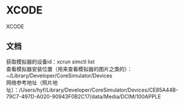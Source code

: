 # XCODE
XCODE

## 文档
获取模拟器的设备id：xcrun simctl list<br/>
查看模拟器安装位置（用来查看模拟器的图片之类的）：~/Library/Developer/CoreSimulator/Devices<br/>
网络参考地址（照片地址）：/Users/hyf/Library/Developer/CoreSimulator/Devices/CE85A44B-79C7-497D-A020-90943F0B2C17/data/Media/DCIM/100APPLE